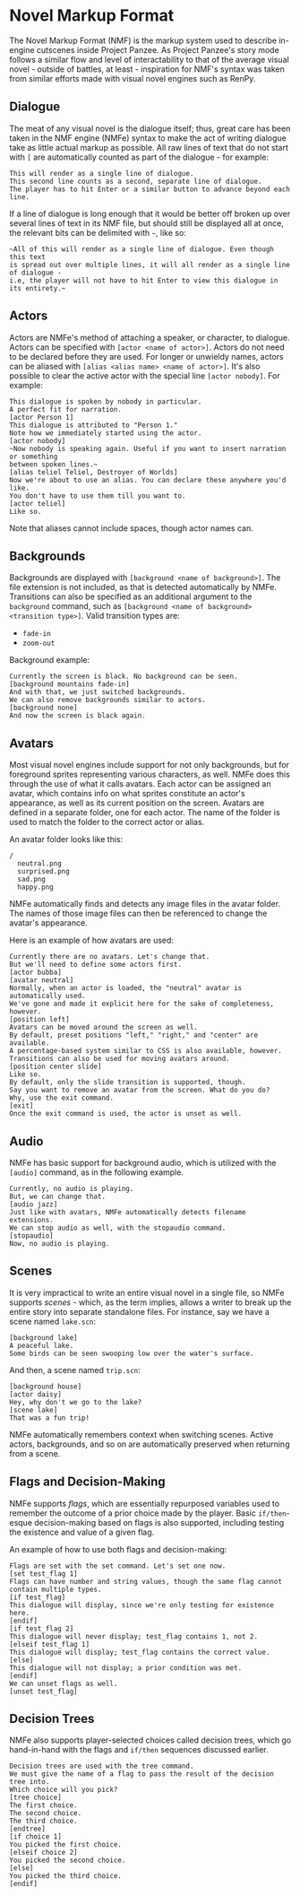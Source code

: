 Novel Markup Format
===================

The Novel Markup Format (NMF) is the markup system used to describe in-engine cutscenes
inside Project Panzee. As Project Panzee's story mode follows a similar flow and
level of interactability to that of the average visual novel - outside of battles,
at least - inspiration for NMF's syntax was taken from similar efforts made with
visual novel engines such as RenPy.


Dialogue
--------

The meat of any visual novel is the dialogue itself; thus, great care has been taken
in the NMF engine (NMFe) syntax to make the act of writing dialogue take as little actual markup as possible.
All raw lines of text that do not start with `[` are automatically counted as part of
the dialogue - for example:

    This will render as a single line of dialogue.
    This second line counts as a second, separate line of dialogue.
    The player has to hit Enter or a similar button to advance beyond each line.

If a line of dialogue is long enough that it would be better off broken up over several
lines of text in its NMF file, but should still be displayed all at once, the relevant
bits can be delimited with `~`, like so:

    ~All of this will render as a single line of dialogue. Even though this text
    is spread out over multiple lines, it will all render as a single line of dialogue -
    i.e, the player will not have to hit Enter to view this dialogue in its entirety.~


Actors
------

Actors are NMFe's method of attaching a speaker, or character, to dialogue.
Actors can be specified with `[actor <name of actor>]`. Actors do not need to be declared
before they are used. For longer or unwieldy names, actors can be aliased with
`[alias <alias name> <name of actor>]`. It's also possible to clear the active actor with
the special line `[actor nobody]`. For example:

    This dialogue is spoken by nobody in particular.
    A perfect fit for narration.
    [actor Person 1]
    This dialogue is attributed to "Person 1."
    Note how we immediately started using the actor.
    [actor nobody]
    ~Now nobody is speaking again. Useful if you want to insert narration or something
    between spoken lines.~
    [alias teliel Teliel, Destroyer of Worlds]
    Now we're about to use an alias. You can declare these anywhere you'd like.
    You don't have to use them till you want to.
    [actor teliel]
    Like so.

Note that aliases cannot include spaces, though actor names can.


Backgrounds
-----------

Backgrounds are displayed with `[background <name of background>]`. The file extension
is not included, as that is detected automatically by NMFe. Transitions can also
be specified as an additional argument to the `background` command, such as
`[background <name of background> <transition type>]`. Valid transition types are:

* `fade-in`
* `zoom-out`

Background example:

    Currently the screen is black. No background can be seen.
    [background mountains fade-in]
    And with that, we just switched backgrounds.
    We can also remove backgrounds similar to actors.
    [background none]
    And now the screen is black again.


Avatars
-------

Most visual novel engines include support for not only backgrounds, but for foreground
sprites representing various characters, as well. NMFe does this through
the use of what it calls avatars. Each actor can be assigned an avatar, which contains
info on what sprites constitute an actor's appearance, as well as its current position
on the screen. Avatars are defined in a separate folder, one for each actor. The name
of the folder is used to match the folder to the correct actor or alias.

An avatar folder looks like this:

    /
      neutral.png
      surprised.png
      sad.png
      happy.png

NMFe automatically finds and detects any image files in the avatar folder.
The names of those image files can then be referenced to change the avatar's appearance.

Here is an example of how avatars are used:

    Currently there are no avatars. Let's change that.
    But we'll need to define some actors first.
    [actor bubba]
    [avatar neutral]
    Normally, when an actor is loaded, the "neutral" avatar is automatically used.
    We've gone and made it explicit here for the sake of completeness, however.
    [position left]
    Avatars can be moved around the screen as well.
    By default, preset positions "left," "right," and "center" are available.
    A percentage-based system similar to CSS is also available, however.
    Transitions can also be used for moving avatars around.
    [position center slide]
    Like so.
    By default, only the slide transition is supported, though.
    Say you want to remove an avatar from the screen. What do you do?
    Why, use the exit command.
    [exit]
    Once the exit command is used, the actor is unset as well.


Audio
-----

NMFe has basic support for background audio, which is utilized with the `[audio]`
command, as in the following example.

    Currently, no audio is playing.
    But, we can change that.
    [audio jazz]
    Just like with avatars, NMFe automatically detects filename extensions.
    We can stop audio as well, with the stopaudio command.
    [stopaudio]
    Now, no audio is playing.

Scenes
------

It is very impractical to write an entire visual novel in a single file, so NMFe
supports *scenes* - which, as the term implies, allows a writer to break up the entire
story into separate standalone files. For instance, say we have a scene named `lake.scn`:


    [background lake]
    A peaceful lake.
    Some birds can be seen swooping low over the water's surface.

And then, a scene named `trip.scn`:

    [background house]
    [actor daisy]
    Hey, why don't we go to the lake?
    [scene lake]
    That was a fun trip!

NMFe automatically remembers context when switching scenes. Active actors,
backgrounds, and so on are automatically preserved when returning from a scene.


Flags and Decision-Making
-------------------------

NMFe supports *flags*, which are essentially repurposed variables used to remember
the outcome of a prior choice made by the player. Basic `if/then`-esque decision-making
based on flags is also supported, including testing the existence and value of a given flag.

An example of how to use both flags and decision-making:

    Flags are set with the set command. Let's set one now.
    [set test_flag 1]
    Flags can have number and string values, though the same flag cannot contain multiple types.
    [if test_flag]
    This dialogue will display, since we're only testing for existence here.
    [endif]
    [if test_flag 2]
    This dialogue will never display; test_flag contains 1, not 2.
    [elseif test_flag 1]
    This dialogue will display; test_flag contains the correct value.
    [else]
    This dialogue will not display; a prior condition was met.
    [endif]
    We can unset flags as well.
    [unset test_flag]


Decision Trees
--------------

NMFe also supports player-selected choices called decision trees, which go hand-in-hand with
the flags and `if/then` sequences discussed earlier.

    Decision trees are used with the tree command.
    We must give the name of a flag to pass the result of the decision tree into.
    Which choice will you pick?
    [tree choice]
    The first choice.
    The second choice.
    The third choice.
    [endtree]
    [if choice 1]
    You picked the first choice.
    [elseif choice 2]
    You picked the second choice.
    [else]
    You picked the third choice.
    [endif]
